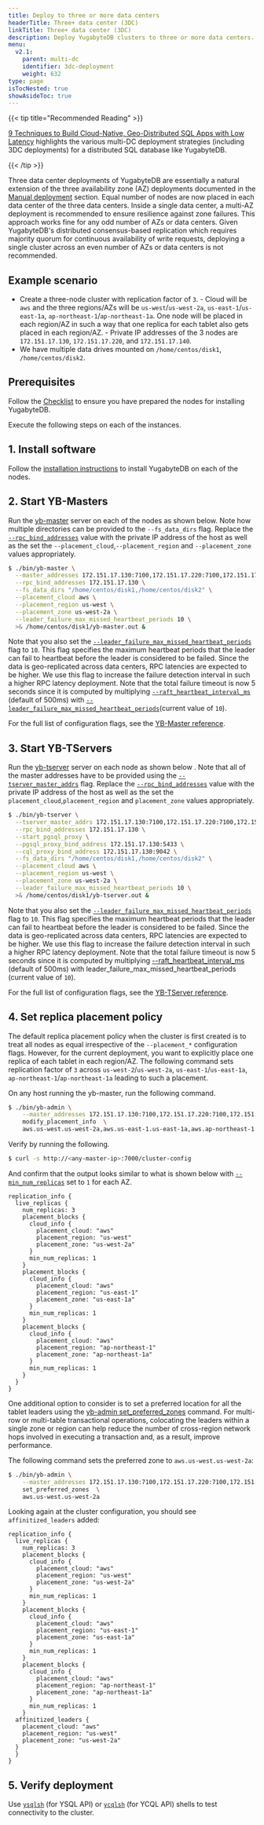 ```yaml
---
title: Deploy to three or more data centers
headerTitle: Three+ data center (3DC)
linkTitle: Three+ data center (3DC)
description: Deploy YugabyteDB clusters to three or more data centers.
menu:
  v2.1:
    parent: multi-dc
    identifier: 3dc-deployment
    weight: 632
type: page
isTocNested: true
showAsideToc: true
---
```


{{< tip title="Recommended Reading" >}}

[9 Techniques to Build Cloud-Native, Geo-Distributed SQL Apps with Low Latency](https://blog.yugabyte.com/9-techniques-to-build-cloud-native-geo-distributed-sql-apps-with-low-latency/) highlights the various multi-DC deployment strategies (including 3DC deployments) for a distributed SQL database like YugabyteDB. 

{{< /tip >}}

Three data center deployments of YugabyteDB are essentially a natural extension of the three availability zone (AZ) deployments documented in the [Manual deployment](../../manual-deployment/) section. Equal number of nodes are now placed in each data center of the three data centers. Inside a single data center, a multi-AZ deployment is recommended to ensure resilience against zone failures. This approach works fine for any odd number of AZs or data centers. Given YugabyteDB's distributed consensus-based replication which requires majority quorum for continuous availability of write requests, deploying a single cluster across an even number of AZs or data centers is not recommended. 

## Example scenario

- Create a three-node cluster with replication factor of `3`.
      - Cloud will be `aws` and the three regions/AZs will be `us-west`/`us-west-2a`, `us-east-1`/`us-east-1a`, `ap-northeast-1`/`ap-northeast-1a`. One node will be placed in each region/AZ in such a way that one replica for each tablet also gets placed in each region/AZ.
      - Private IP addresses of the 3 nodes are `172.151.17.130`, `172.151.17.220`, and `172.151.17.140`.
- We have multiple data drives mounted on `/home/centos/disk1`, `/home/centos/disk2`.

## Prerequisites

Follow the [Checklist](../../../deploy/checklist/) to ensure you have prepared the nodes for installing YugabyteDB.

Execute the following steps on each of the instances.

## 1. Install software

Follow the [installation instructions](../../../deploy/manual-deployment/install-software) to install YugabyteDB on each of the nodes.

## 2. Start YB-Masters

Run the [yb-master](../../../reference/configuration/yb-master/) server on each of the nodes as shown below. Note how multiple directories can be provided to the `--fs_data_dirs` flag. Replace the [`--rpc_bind_addresses`](../../../reference/configuration/yb-master/#rpc-bind-addresses) value with the private IP address of the host as well as the set the `--placement_cloud`,`--placement_region` and `--placement_zone` values appropriately.

```sh
$ ./bin/yb-master \
  --master_addresses 172.151.17.130:7100,172.151.17.220:7100,172.151.17.140:7100 \
  --rpc_bind_addresses 172.151.17.130 \
  --fs_data_dirs "/home/centos/disk1,/home/centos/disk2" \
  --placement_cloud aws \
  --placement_region us-west \
  --placement_zone us-west-2a \
  --leader_failure_max_missed_heartbeat_periods 10 \
  >& /home/centos/disk1/yb-master.out &
```

Note that you also set the [`--leader_failure_max_missed_heartbeat_periods`](../../../reference/configuration/yb-master/#leader-failure-max-missed-heartbeat-periods) flag to `10`. This flag specifies the maximum heartbeat periods that the leader can fail to heartbeat before the leader is considered to be failed. Since the data is geo-replicated across data centers, RPC latencies are expected to be higher. We use this flag to increase the failure detection interval in such a higher RPC latency deployment. Note that the total failure timeout is now 5 seconds since it is computed by multiplying [`--raft_heartbeat_interval_ms`](../../../reference/configuration/yb-master/#raft-heartbeat-interval-ms) (default of 500ms) with [`--leader_failure_max_missed_heartbeat_periods`](../../../reference/configuration/yb-master/#leader-failure-max-missed-heartbeat-periods)(current value of `10`).

For the full list of configuration flags, see the [YB-Master reference](../../../reference/configuration/yb-master/).

## 3. Start YB-TServers

Run the [yb-tserver](../../../reference/configuration/yb-tserver/) server on each node as shown below . Note that all of the master addresses have to be provided using the [`--tserver_master_addrs`](../../../reference/configuration/yb-master/#tserver-master-addrs) flag. Replace the [`--rpc_bind_addresses`](../../../reference/configuration/yb-tserver/#rpc-bind-addresses) value with the private IP address of the host as well as the set the `placement_cloud`,`placement_region` and `placement_zone` values appropriately.

```sh
$ ./bin/yb-tserver \
  --tserver_master_addrs 172.151.17.130:7100,172.151.17.220:7100,172.151.17.140:7100 \
  --rpc_bind_addresses 172.151.17.130 \
  --start_pgsql_proxy \
  --pgsql_proxy_bind_address 172.151.17.130:5433 \
  --cql_proxy_bind_address 172.151.17.130:9042 \
  --fs_data_dirs "/home/centos/disk1,/home/centos/disk2" \
  --placement_cloud aws \
  --placement_region us-west \
  --placement_zone us-west-2a \
  --leader_failure_max_missed_heartbeat_periods 10 \
  >& /home/centos/disk1/yb-tserver.out &
```

Note that you also set the [`--leader_failure_max_missed_heartbeat_periods`](../../../reference/configuration/yb-tserver/#leader-failure-max-missed-heartbeat-periods) flag to `10`. This flag specifies the maximum heartbeat periods that the leader can fail to heartbeat before the leader is considered to be failed. Since the data is geo-replicated across data centers, RPC latencies are expected to be higher. We use this flag to increase the failure detection interval in such a higher RPC latency deployment. Note that the total failure timeout is now 5 seconds since it is computed by multiplying [--raft_heartbeat_interval_ms](../../../reference/configuration/yb-tserver/#raft-heartbeat-interval-ms) (default of 500ms) with leader_failure_max_missed_heartbeat_periods (current value of `10`).

For the full list of configuration flags, see the [YB-TServer reference](../../../reference/configuration/yb-tserver/).

## 4. Set replica placement policy

The default replica placement policy when the cluster is first created is to treat all nodes as equal irrespective of the `--placement_*` configuration flags.  However, for the current deployment, you want to explicitly place one replica of each tablet in each region/AZ. The following command sets replication factor of `3` across `us-west-2`/`us-west-2a`, `us-east-1`/`us-east-1a`, `ap-northeast-1`/`ap-northeast-1a` leading to such a placement.

On any host running the yb-master, run the following command.

```sh
$ ./bin/yb-admin \
    --master_addresses 172.151.17.130:7100,172.151.17.220:7100,172.151.17.140:7100 \
    modify_placement_info  \
    aws.us-west.us-west-2a,aws.us-east-1.us-east-1a,aws.ap-northeast-1.ap-northeast-1a 3
```

Verify by running the following.

```sh
$ curl -s http://<any-master-ip>:7000/cluster-config
```

And confirm that the output looks similar to what is shown below with [`--min_num_replicas`](../../../reference/configuration/yb-tserver/#min-num-replicas) set to `1` for each AZ.

```
replication_info {
  live_replicas {
    num_replicas: 3
    placement_blocks {
      cloud_info {
        placement_cloud: "aws"
        placement_region: "us-west"
        placement_zone: "us-west-2a"
      }
      min_num_replicas: 1
    }
    placement_blocks {
      cloud_info {
        placement_cloud: "aws"
        placement_region: "us-east-1"
        placement_zone: "us-east-1a"
      }
      min_num_replicas: 1
    }
    placement_blocks {
      cloud_info {
        placement_cloud: "aws"
        placement_region: "ap-northeast-1"
        placement_zone: "ap-northeast-1a"
      }
      min_num_replicas: 1
    }
  }
}
```

One additional option to consider is to set a preferred location for all the tablet leaders using the [yb-admin set_preferred_zones](../../../admin/yb-admin#set-preferred-zones) command. 
For multi-row or multi-table transactional operations, colocating the leaders within a single zone or region can help reduce the number 
of cross-region network hops involved in executing a transaction and, as a result, improve performance.

The following command sets the preferred zone to `aws.us-west.us-west-2a`:

```sh
$ ./bin/yb-admin \
    --master_addresses 172.151.17.130:7100,172.151.17.220:7100,172.151.17.140:7100 \
    set_preferred_zones  \
    aws.us-west.us-west-2a
```

Looking again at the cluster configuration, you should see `affinitized_leaders` added:


```
replication_info {
  live_replicas {
    num_replicas: 3
    placement_blocks {
      cloud_info {
        placement_cloud: "aws"
        placement_region: "us-west"
        placement_zone: "us-west-2a"
      }
      min_num_replicas: 1
    }
    placement_blocks {
      cloud_info {
        placement_cloud: "aws"
        placement_region: "us-east-1"
        placement_zone: "us-east-1a"
      }
      min_num_replicas: 1
    }
    placement_blocks {
      cloud_info {
        placement_cloud: "aws"
        placement_region: "ap-northeast-1"
        placement_zone: "ap-northeast-1a"
      }
      min_num_replicas: 1
    }
  affinitized_leaders {
    placement_cloud: "aws"
    placement_region: "us-west"
    placement_zone: "us-west-2a"
  }
  }
}
```



## 5. Verify deployment

Use [`ysqlsh`](../../../admin/ysqlsh/) (for YSQL API) or [`ycqlsh`](../../../admin/cqlsh/) (for YCQL API) shells to test connectivity to the cluster.

